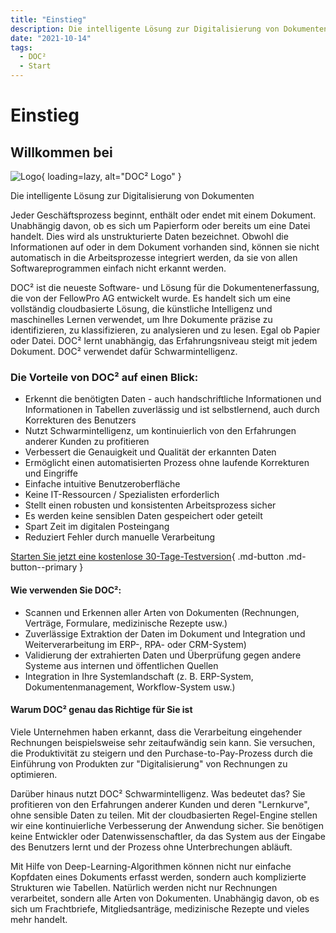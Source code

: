 ```yaml
---
title: "Einstieg"
description: Die intelligente Lösung zur Digitalisierung von Dokumenten. Jeder Geschäftsprozess beginnt, enthält oder endet mit einem Dokument. Die Vorteile von DOC² auf einen Blick.
date: "2021-10-14"
tags:
  - DOC²
  - Start
---
```


# Einstieg

## Willkommen bei

![Logo](/_images/doc2/doc2-1024x415.png){ loading=lazy, alt="DOC² Logo" } 

Die intelligente Lösung zur Digitalisierung von Dokumenten

Jeder Geschäftsprozess beginnt, enthält oder endet mit einem Dokument. Unabhängig davon, ob es sich um Papierform oder bereits um eine Datei handelt. Dies wird als unstrukturierte Daten bezeichnet. Obwohl die Informationen auf oder in dem Dokument vorhanden sind, können sie nicht automatisch in die Arbeitsprozesse integriert werden, da sie von allen Softwareprogrammen einfach nicht erkannt werden.

DOC² ist die neueste Software- und Lösung für die Dokumentenerfassung, die von der FellowPro AG entwickelt wurde. Es handelt sich um eine vollständig cloudbasierte Lösung, die künstliche Intelligenz und maschinelles Lernen verwendet, um Ihre Dokumente präzise zu identifizieren, zu klassifizieren, zu analysieren und zu lesen. Egal ob Papier oder Datei. DOC² lernt unabhängig, das Erfahrungsniveau steigt mit jedem Dokument. DOC² verwendet dafür Schwarmintelligenz.

### **Die Vorteile von DOC² auf einen Blick:**

* Erkennt die benötigten Daten - auch handschriftliche Informationen und Informationen in Tabellen zuverlässig und ist selbstlernend, auch durch Korrekturen des Benutzers
* Nutzt Schwarmintelligenz, um kontinuierlich von den Erfahrungen anderer Kunden zu profitieren
* Verbessert die Genauigkeit und Qualität der erkannten Daten
* Ermöglicht einen automatisierten Prozess ohne laufende Korrekturen und Eingriffe
* Einfache intuitive Benutzeroberfläche
* Keine IT-Ressourcen / Spezialisten erforderlich
* Stellt einen robusten und konsistenten Arbeitsprozess sicher
* Es werden keine sensiblen Daten gespeichert oder geteilt
* Spart Zeit im digitalen Posteingang
* Reduziert Fehler durch manuelle Verarbeitung

[Starten Sie jetzt eine kostenlose 30-Tage-Testversion](https://polydocs.io/free-trail/){ .md-button .md-button--primary }

#### **Wie verwenden Sie DOC²:**

* Scannen und Erkennen aller Arten von Dokumenten (Rechnungen, Verträge, Formulare, medizinische Rezepte usw.)
* Zuverlässige Extraktion der Daten im Dokument und Integration und Weiterverarbeitung im ERP-, RPA- oder CRM-System)
* Validierung der extrahierten Daten und Überprüfung gegen andere Systeme aus internen und öffentlichen Quellen
* Integration in Ihre Systemlandschaft (z. B. ERP-System, Dokumentenmanagement, Workflow-System usw.)

#### Warum DOC² genau das Richtige für Sie ist

Viele Unternehmen haben erkannt, dass die Verarbeitung eingehender Rechnungen beispielsweise sehr zeitaufwändig sein kann. Sie versuchen, die Produktivität zu steigern und den Purchase-to-Pay-Prozess durch die Einführung von Produkten zur "Digitalisierung" von Rechnungen zu optimieren.

Darüber hinaus nutzt DOC² Schwarmintelligenz. Was bedeutet das? Sie profitieren von den Erfahrungen anderer Kunden und deren "Lernkurve", ohne sensible Daten zu teilen. Mit der cloudbasierten Regel-Engine stellen wir eine kontinuierliche Verbesserung der Anwendung sicher. Sie benötigen keine Entwickler oder Datenwissenschaftler, da das System aus der Eingabe des Benutzers lernt und der Prozess ohne Unterbrechungen abläuft.

Mit Hilfe von Deep-Learning-Algorithmen können nicht nur einfache Kopfdaten eines Dokuments erfasst werden, sondern auch komplizierte Strukturen wie Tabellen. Natürlich werden nicht nur Rechnungen verarbeitet, sondern alle Arten von Dokumenten. Unabhängig davon, ob es sich um Frachtbriefe, Mitgliedsanträge, medizinische Rezepte und vieles mehr handelt.